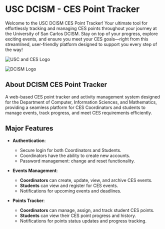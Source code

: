 # USC DCISM - CES Point Tracker

Welcome to the USC DCISM CES Point Tracker! Your ultimate tool for effortlessly tracking and managing CES points throughout your journey at the University of San Carlos DCISM. Stay on top of your progress, explore exciting events, and ensure you meet your CES goals—right from this streamlined, user-friendly platform designed to support you every step of the way!

![USC and CES Logo](https://github.com/user-attachments/assets/3db26844-7b3b-46a8-9de7-6b84c893e30e)

![DCISM Logo](https://scontent.fceb3-1.fna.fbcdn.net/v/t1.6435-9/78839585_10216050436595669_3429833652769390592_n.jpg?_nc_cat=102&ccb=1-7&_nc_sid=25d718&_nc_ohc=K_WMw4Kv40EQ7kNvgGg91ke&_nc_zt=23&_nc_ht=scontent.fceb3-1.fna&_nc_gid=A0L8IiW250ubetiiNq4s_EY&oh=00_AYAXYozsd2odrs5ndtVw_Tn_WgsCWEm40Ri3BUwm8w2WYw&oe=673AB38C "This is a sample image.")
## About DCISM CES Point Tracker

A web-based CES point tracker and activity management system designed for the Department of Computer, Information Sciences, and Mathematics, providing a seamless platform for CES Coordinators and students to manage events, track progress, and meet CES requirements efficiently.
## Major Features

- **Authentication**:
  - Secure login for both Coordinators and Students.
  - Coordinators have the ability to create new accounts.
  - Password management: change and reset functionality.

- **Events Management**:
  - **Coordinators** can create, update, view, and archive CES events.
  - **Students** can view and register for CES events.
  - Notifications for upcoming events and deadlines.

- **Points Tracker**:
  - **Coordinators** can manage, assign, and track student CES points.
  - **Students** can view their CES point progress and history.
  - Notifications for points status updates and progress tracking.

